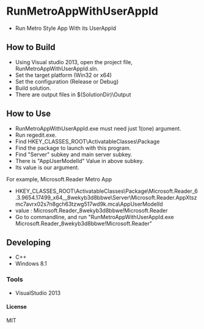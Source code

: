 # RunMetroAppWithUserAppId
* Run Metro Style App With its UserAppId

## How to Build
* Using Visual studio 2013, open the project file, RunMetroAppWithUserAppId.sln.
* Set the target platform (Win32 or x64)
* Set the configuration (Release or Debug)
* Build solution.
* There are output files in $(SolutionDir)\Output


## How to Use
* RunMetroAppWithUserAppId.exe must need just 1(one) argument.
* Run regedit.exe.
* Find HKEY_CLASSES_ROOT\ActivatableClasses\Package
* Find the package to launch with this program.
* Find "Server" subkey and main server subkey.
* There is "AppUserModelId" Value in above subkey.
* Its value is our argument.

For example,
Microsoft.Reader Metro App
- HKEY_CLASSES_ROOT\ActivatableClasses\Package\Microsoft.Reader_6.3.9654.17499_x64__8wekyb3d8bbwe\Server\Microsoft.Reader.AppXtszmc7avrx02s7n8gch63tzwg517wd9k.mca\AppUserModelId
- value : Microsoft.Reader_8wekyb3d8bbwe!Microsoft.Reader
- Go to commandline, and run "RunMetroAppWithUserAppId.exe Microsoft.Reader_8wekyb3d8bbwe!Microsoft.Reader"

## Developing
* C++
* Windows 8.1

### Tools
* VisualStudio 2013

#### License
MIT
